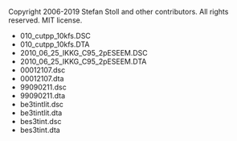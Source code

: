 Copyright 2006-2019 Stefan Stoll and other contributors. All rights reserved. MIT license.
- 010_cutpp_10kfs.DSC
- 010_cutpp_10kfs.DTA
- 2010_06_25_IKKG_C95_2pESEEM.DSC
- 2010_06_25_IKKG_C95_2pESEEM.DTA
- 00012107.dsc
- 00012107.dta
- 99090211.dsc
- 99090211.dta
- be3tintlit.dsc
- be3tintlit.dta
- bes3tint.dsc
- bes3tint.dta 